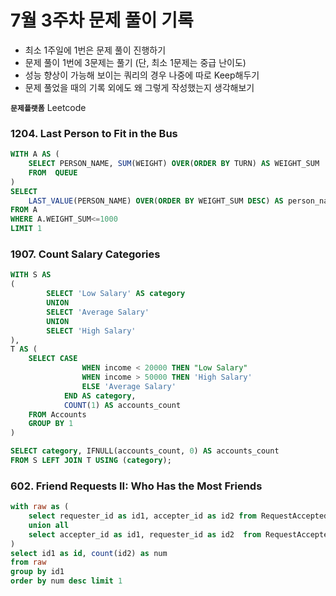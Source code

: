 # 7월 3주차 문제 풀이 기록

- 최소 1주일에 1번은 문제 풀이 진행하기
- 문제 풀이 1번에 3문제는 풀기 (단, 최소 1문제는 중급 난이도)
- 성능 향상이 가능해 보이는 쿼리의 경우 나중에 따로 Keep해두기
- 문제 풀었을 때의 기록 외에도 왜 그렇게 작성했는지 생각해보기

**`문제플랫폼`** Leetcode

### **1204. Last Person to Fit in the Bus**

```sql
WITH A AS (
    SELECT PERSON_NAME, SUM(WEIGHT) OVER(ORDER BY TURN) AS WEIGHT_SUM 
    FROM  QUEUE
)
SELECT 
    LAST_VALUE(PERSON_NAME) OVER(ORDER BY WEIGHT_SUM DESC) AS person_name  
FROM A
WHERE A.WEIGHT_SUM<=1000
LIMIT 1
```

### **1907. Count Salary Categories**

```sql
WITH S AS 
(
        SELECT 'Low Salary' AS category
        UNION
        SELECT 'Average Salary'
        UNION
        SELECT 'High Salary'
),
T AS (
    SELECT CASE
                WHEN income < 20000 THEN "Low Salary"
                WHEN income > 50000 THEN 'High Salary'
                ELSE 'Average Salary'
            END AS category,
            COUNT(1) AS accounts_count
    FROM Accounts
    GROUP BY 1
)

SELECT category, IFNULL(accounts_count, 0) AS accounts_count
FROM S LEFT JOIN T USING (category);
```

### **602. Friend Requests II: Who Has the Most Friends**

```sql
with raw as (
    select requester_id as id1, accepter_id as id2 from RequestAccepted
    union all
    select accepter_id as id1, requester_id as id2  from RequestAccepted
)
select id1 as id, count(id2) as num
from raw
group by id1 
order by num desc limit 1
```